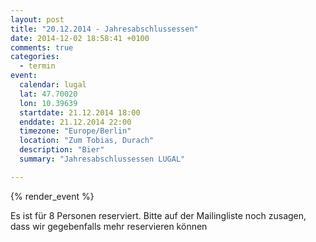 ```yaml
---
layout: post
title: "20.12.2014 - Jahresabschlussessen"
date: 2014-12-02 18:58:41 +0100
comments: true
categories:
  - termin
event:
  calendar: lugal
  lat: 47.70020
  lon: 10.39639
  startdate: 21.12.2014 18:00
  enddate: 21.12.2014 22:00
  timezone: "Europe/Berlin"
  location: "Zum Tobias, Durach"
  description: "Bier"
  summary: "Jahresabschlussessen LUGAL"

---
```


{% render_event %}

Es ist für 8 Personen reserviert.
Bitte auf der Mailingliste noch zusagen,
dass wir gegebenfalls mehr reservieren können
